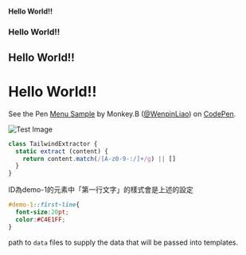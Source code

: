 #### Hello World!! ####
### Hello World!! ###
## Hello World!! ##
# Hello World!! #

<p data-height="410" data-theme-id="11023" data-slug-hash="dPWEJL" data-default-tab="result" data-user="WenpinLiao" class='codepen'>See the Pen <a href='http://codepen.io/WenpinLiao/pen/dPWEJL/'>Menu Sample</a> by Monkey.B (<a href='http://codepen.io/WenpinLiao'>@WenpinLiao</a>) on <a href='http://codepen.io'>CodePen</a>.</p>

![Test Image](articleImages/hello-world/_1.jpg)

``` javascript
class TailwindExtractor {
  static extract (content) {
    return content.match(/[A-z0-9-:/]+/g) || []
  }
}
```
ID為demo-1的元素中「第一行文字」的樣式會是上述的設定
``` css
#demo-1::first-line{
  font-size:20pt;
  color:#C4E1FF;
}
```

path to `data` files to supply the data that will be passed into templates.
